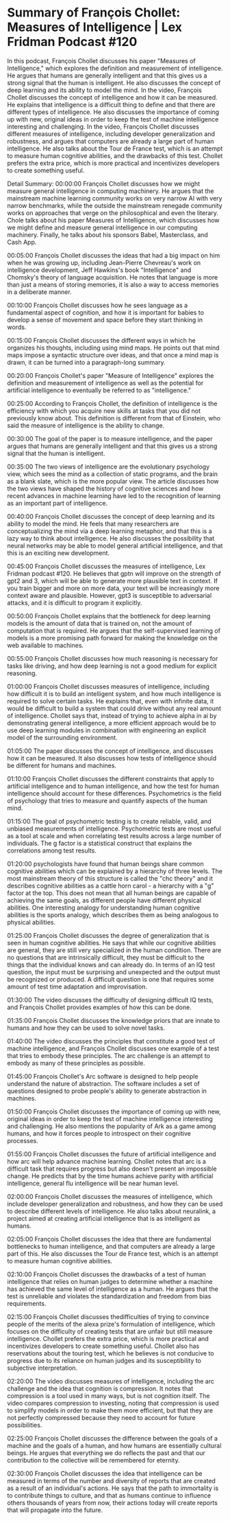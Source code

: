 # Summary of François Chollet: Measures of Intelligence | Lex Fridman Podcast #120

In this podcast, François Chollet discusses his paper "Measures of Intelligence," which explores the definition and measurement of intelligence. He argues that humans are generally intelligent and that this gives us a strong signal that the human is intelligent. He also discusses the concept of deep learning and its ability to model the mind.
In the video, François Chollet discusses the concept of intelligence and how it can be measured. He explains that intelligence is a difficult thing to define and that there are different types of intelligence. He also discusses the importance of coming up with new, original ideas in order to keep the test of machine intelligence interesting and challenging.
In the video, François Chollet discusses different measures of intelligence, including developer generalization and robustness, and argues that computers are already a large part of human intelligence. He also talks about the Tour de France test, which is an attempt to measure human cognitive abilities, and the drawbacks of this test. Chollet prefers the extra price, which is more practical and incentivizes developers to create something useful.

Detail Summary: 
00:00:00
François Chollet discusses how we might measure general intelligence in computing machinery. He argues that the mainstream machine learning community works on very narrow AI with very narrow benchmarks, while the outside the mainstream renegade community works on approaches that verge on the philosophical and even the literary. Chole talks about his paper Measures of Intelligence, which discusses how we might define and measure general intelligence in our computing machinery. Finally, he talks about his sponsors Babel, Masterclass, and Cash App.

00:05:00
François Chollet discusses the ideas that had a big impact on him when he was growing up, including Jean-Pierre Chevreau's work on intelligence development, Jeff Hawkins's book "Intelligence" and Chomsky's theory of language acquisition. He notes that language is more than just a means of storing memories, it is also a way to access memories in a deliberate manner.

00:10:00
François Chollet discusses how he sees language as a fundamental aspect of cognition, and how it is important for babies to develop a sense of movement and space before they start thinking in words.

00:15:00
François Chollet discusses the different ways in which he organizes his thoughts, including using mind maps. He points out that mind maps impose a syntactic structure over ideas, and that once a mind map is drawn, it can be turned into a paragraph-long summary.

00:20:00
François Chollet's paper "Measure of Intelligence" explores the definition and measurement of intelligence as well as the potential for artificial intelligence to eventually be referred to as "intelligence."

00:25:00
According to François Chollet, the definition of intelligence is the efficiency with which you acquire new skills at tasks that you did not previously know about. This definition is different from that of Einstein, who said the measure of intelligence is the ability to change.

00:30:00
The goal of the paper is to measure intelligence, and the paper argues that humans are generally intelligent and that this gives us a strong signal that the human is intelligent.

00:35:00
The two views of intelligence are the evolutionary psychology view, which sees the mind as a collection of static programs, and the brain as a blank slate, which is the more popular view. The article discusses how the two views have shaped the history of cognitive sciences and how recent advances in machine learning have led to the recognition of learning as an important part of intelligence.

00:40:00
François Chollet discusses the concept of deep learning and its ability to model the mind. He feels that many researchers are conceptualizing the mind via a deep learning metaphor, and that this is a lazy way to think about intelligence. He also discusses the possibility that neural networks may be able to model general artificial intelligence, and that this is an exciting new development.

00:45:00
François Chollet discusses the measures of intelligence, Lex Fridman podcast #120. He believes that gptn will improve on the strength of gpt2 and 3, which will be able to generate more plausible text in context. If you train bigger and more on more data, your text will be increasingly more context aware and plausible. However, gpt3 is susceptible to adversarial attacks, and it is difficult to program it explicitly.

00:50:00
François Chollet explains that the bottleneck for deep learning models is the amount of data that is trained on, not the amount of computation that is required. He argues that the self-supervised learning of models is a more promising path forward for making the knowledge on the web available to machines.

00:55:00
François Chollet discusses how much reasoning is necessary for tasks like driving, and how deep learning is not a good medium for explicit reasoning.

01:00:00
François Chollet discusses measures of intelligence, including how difficult it is to build an intelligent system, and how much intelligence is required to solve certain tasks. He explains that, even with infinite data, it would be difficult to build a system that could drive without any real amount of intelligence. Chollet says that, instead of trying to achieve alpha in ai by demonstrating general intelligence, a more efficient approach would be to use deep learning modules in combination with engineering an explicit model of the surrounding environment.

01:05:00
The paper discusses the concept of intelligence, and discusses how it can be measured. It also discusses how tests of intelligence should be different for humans and machines.

01:10:00
François Chollet discusses the different constraints that apply to artificial intelligence and to human intelligence, and how the test for human intelligence should account for these differences. Psychometrics is the field of psychology that tries to measure and quantify aspects of the human mind.

01:15:00
The goal of psychometric testing is to create reliable, valid, and unbiased measurements of intelligence. Psychometric tests are most useful as a tool at scale and when correlating test results across a large number of individuals. The g factor is a statistical construct that explains the correlations among test results.

01:20:00
psychologists have found that human beings share common cognitive abilities which can be explained by a hierarchy of three levels. The most mainstream theory of this structure is called the "chc theory" and it describes cognitive abilities as a cattle horn carol - a hierarchy with a "g" factor at the top. This does not mean that all human beings are capable of achieving the same goals, as different people have different physical abilities. One interesting analogy for understanding human cognitive abilities is the sports analogy, which describes them as being analogous to physical abilities.

01:25:00
François Chollet discusses the degree of generalization that is seen in human cognitive abilities. He says that while our cognitive abilities are general, they are still very specialized in the human condition. There are no questions that are intrinsically difficult, they must be difficult to the things that the individual knows and can already do. In terms of an IQ test question, the input must be surprising and unexpected and the output must be recognized or produced. A difficult question is one that requires some amount of test time adaptation and improvisation.

01:30:00
The video discusses the difficulty of designing difficult IQ tests, and François Chollet provides examples of how this can be done.

01:35:00
François Chollet discusses the knowledge priors that are innate to humans and how they can be used to solve novel tasks.

01:40:00
The video discusses the principles that constitute a good test of machine intelligence, and François Chollet discusses one example of a test that tries to embody these principles. The arc challenge is an attempt to embody as many of these principles as possible.

01:45:00
François Chollet's Arc software is designed to help people understand the nature of abstraction. The software includes a set of questions designed to probe people's ability to generate abstraction in machines.

01:50:00
François Chollet discusses the importance of coming up with new, original ideas in order to keep the test of machine intelligence interesting and challenging. He also mentions the popularity of Ark as a game among humans, and how it forces people to introspect on their cognitive processes.

01:55:00
François Chollet discusses the future of artificial intelligence and how arc will help advance machine learning. Chollet notes that arc is a difficult task that requires progress but also doesn't present an impossible change. He predicts that by the time humans achieve parity with artificial intelligence, general flu intelligence will be near human level.

02:00:00
François Chollet discusses the measures of intelligence, which include developer generalization and robustness, and how they can be used to describe different levels of intelligence. He also talks about neuralink, a project aimed at creating artificial intelligence that is as intelligent as humans.

02:05:00
François Chollet discusses the idea that there are fundamental bottlenecks to human intelligence, and that computers are already a large part of this. He also discusses the Tour de France test, which is an attempt to measure human cognitive abilities.

02:10:00
François Chollet discusses the drawbacks of a test of human intelligence that relies on human judges to determine whether a machine has achieved the same level of intelligence as a human. He argues that the test is unreliable and violates the standardization and freedom from bias requirements.

02:15:00
François Chollet discusses thedifficulties of trying to convince people of the merits of the alexa prize's formulation of intelligence, which focuses on the difficulty of creating tests that are unfair but still measure intelligence. Chollet prefers the extra price, which is more practical and incentivizes developers to create something useful. Chollet also has reservations about the touring test, which he believes is not conducive to progress due to its reliance on human judges and its susceptibility to subjective interpretation.

02:20:00
The video discusses measures of intelligence, including the arc challenge and the idea that cognition is compression. It notes that compression is a tool used in many ways, but is not cognition itself. The video compares compression to investing, noting that compression is used to simplify models in order to make them more efficient, but that they are not perfectly compressed because they need to account for future possibilities.

02:25:00
François Chollet discusses the difference between the goals of a machine and the goals of a human, and how humans are essentially cultural beings. He argues that everything we do reflects the past and that our contribution to the collective will be remembered for eternity.

02:30:00
François Chollet discusses the idea that intelligence can be measured in terms of the number and diversity of reports that are created as a result of an individual's actions. He says that the path to immortality is to contribute things to culture, and that as humans continue to influence others thousands of years from now, their actions today will create reports that will propagate into the future.

